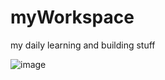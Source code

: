# myWorkspace
my daily learning and building stuff

![image](https://user-images.githubusercontent.com/67835881/151953743-18c6ba6b-6c92-45a6-8e90-78acfece9516.png)
